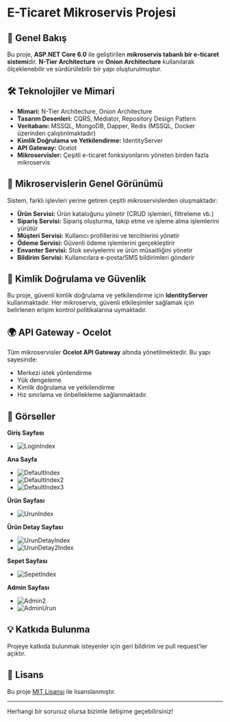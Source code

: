 # E-Ticaret Mikroservis Projesi

## 📌 Genel Bakış
Bu proje, **ASP.NET Core 6.0** ile geliştirilen **mikroservis tabanlı bir e-ticaret sistemi**dir. **N-Tier Architecture** ve **Onion Architecture** kullanılarak ölçeklenebilir ve sürdürülebilir bir yapı oluşturulmuştur.

## 🛠️ Teknolojiler ve Mimari
- **Mimari:** N-Tier Architecture, Onion Architecture
- **Tasarım Desenleri:** CQRS, Mediator, Repository Design Pattern
- **Veritabanı:** MSSQL, MongoDB, Dapper, Redis (MSSQL, Docker üzerinden çalıştırılmaktadır)
- **Kimlik Doğrulama ve Yetkilendirme:** IdentityServer
- **API Gateway:** Ocelot
- **Mikroservisler:** Çeşitli e-ticaret fonksiyonlarını yöneten birden fazla mikroservis

## 📂 Mikroservislerin Genel Görünümü
Sistem, farklı işlevleri yerine getiren çeşitli mikroservislerden oluşmaktadır:

- **Ürün Servisi:** Ürün kataloğunu yönetir (CRUD işlemleri, filtreleme vb.)
- **Sipariş Servisi:** Sipariş oluşturma, takip etme ve işleme alma işlemlerini yürütür
- **Müşteri Servisi:** Kullanıcı profillerini ve tercihlerini yönetir
- **Ödeme Servisi:** Güvenli ödeme işlemlerini gerçekleştirir
- **Envanter Servisi:** Stok seviyelerini ve ürün müsaitliğini yönetir
- **Bildirim Servisi:** Kullanıcılara e-posta/SMS bildirimleri gönderir

## 🔐 Kimlik Doğrulama ve Güvenlik
Bu proje, güvenli kimlik doğrulama ve yetkilendirme için **IdentityServer** kullanmaktadır. Her mikroservis, güvenli etkileşimler sağlamak için belirlenen erişim kontrol politikalarına uymaktadır.

## 🌍 API Gateway - Ocelot
Tüm mikroservisler **Ocelot API Gateway** altında yönetilmektedir. Bu yapı sayesinde:
- Merkezi istek yönlendirme
- Yük dengeleme
- Kimlik doğrulama ve yetkilendirme
- Hız sınırlama ve önbellekleme sağlanmaktadır.

## 📂 Görseller


 **Giriş Sayfası**
  
- ![LoginIndex](https://github.com/user-attachments/assets/9a93b8bb-ab16-4922-bdfe-936ed2825e5e)


 **Ana Sayfa**
  
- ![DefaultIndex](https://github.com/user-attachments/assets/9c0fa24d-7c8e-4b95-84e5-c5328abc6c94)
- ![DefaultIndex2](https://github.com/user-attachments/assets/be8c2a68-5cc8-4189-9935-ec671db71621)
- ![DefaultIndex3](https://github.com/user-attachments/assets/7fa21b73-13ac-4805-b50e-16606086e564)


 **Ürün Sayfası**
  
- ![UrunIndex](https://github.com/user-attachments/assets/cf0719f9-9531-449a-9687-96ee61cd748e)


 **Ürün Detay Sayfası**
  
- ![UrunDetayIndex](https://github.com/user-attachments/assets/db3642b2-06f4-449e-8748-2a8e0876356b)
- ![UrunDetay2Index](https://github.com/user-attachments/assets/05caca86-6bd2-44ad-bfbf-0cbbbc0735e9)


 **Sepet Sayfası**
  
- ![SepetIndex](https://github.com/user-attachments/assets/ebc7ca56-0e41-49ff-972a-c5ca0b1a2213)


 **Admin Sayfası**

- ![Admin2](https://github.com/user-attachments/assets/e8e6847c-9ce3-4171-aa31-03640ebcf699)
- ![AdminUrun](https://github.com/user-attachments/assets/f632d546-bd6c-4925-8c87-1792666a5fcd)
  

## 💡 Katkıda Bulunma
Projeye katkıda bulunmak isteyenler için geri bildirim ve pull request’ler açıktır.

## 📜 Lisans
Bu proje [MIT Lisansı](LICENSE) ile lisanslanmıştır.

---
Herhangi bir sorunuz olursa bizimle iletişime geçebilirsiniz!

